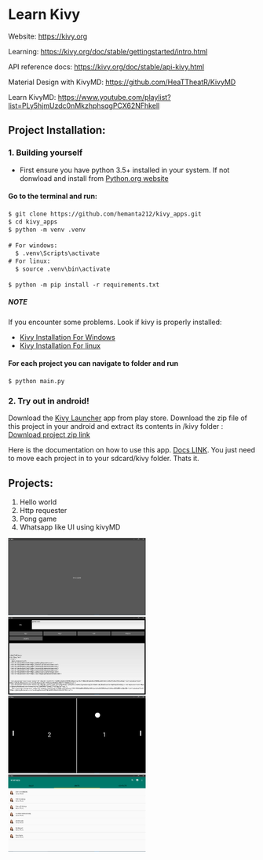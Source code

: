 # Learn Kivy
Website: https://kivy.org

Learning: https://kivy.org/doc/stable/gettingstarted/intro.html

API reference docs: https://kivy.org/doc/stable/api-kivy.html

Material Design with KivyMD: https://github.com/HeaTTheatR/KivyMD

Learn KivyMD: https://www.youtube.com/playlist?list=PLy5hjmUzdc0nMkzhphsqgPCX62NFhkell

<!-- ![build](https://github.com/hemanta212/kivy_apps/workflows/Build/badge.svg) -->

## Project Installation:
### 1. Building yourself
- First ensure you have python 3.5+ installed in your system. If not donwload and install from [Python.org website](https://python.org/downloads)

#### Go to the terminal and run:
```
$ git clone https://github.com/hemanta212/kivy_apps.git
$ cd kivy_apps
$ python -m venv .venv 

# For windows:
  $ .venv\Scripts\activate
# For linux:
  $ source .venv\bin\activate

$ python -m pip install -r requirements.txt
```

##### NOTE
If you encounter some problems. Look if kivy is properly installed:
* [Kivy Installation For Windows](https://kivy.org/doc/stable/installation/installation-windows.html)
* [Kivy Installation For linux](https://kivy.org/doc/stable/installation/installation-linux.html)

#### For each project you can navigate to folder and run
```
$ python main.py
```

### 2. Try out in android!
Download the [Kivy Launcher](https://play.google.com/store/apps/details?id=org.kivy.pygame&hl=en_US) app from play store.
Download the zip file of this project in your android and extract its contents in <internal storage>/kivy folder : [Download project zip link](https://github.com/hemanta212/kivy_apps/archive/master.zip)

Here is the documentation on how to use this app. [Docs LINK](https://kivy.org/doc/stable/guide/packaging-android.html#packaging-your-application-for-the-kivy-launcher). You just need to move each project in to your sdcard/kivy folder. Thats it.

## Projects:
1. Hello world
2. Http requester
3. Pong game
4. Whatsapp like UI using kivyMD

<img src="images/hello_world.png" width="280"/> <img src="images/http_requester.png" width="280"/> <img src="images/pong.png" width="280" /><img src="images/whatsappui.png" width="280" />
